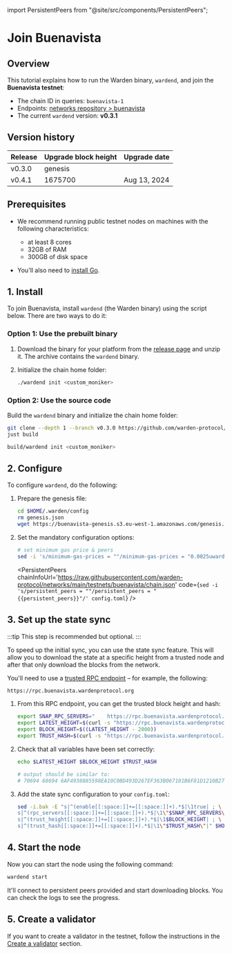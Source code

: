 ﻿---
sidebar_position: 1
---

import PersistentPeers from "@site/src/components/PersistentPeers";

# Join Buenavista

## Overview

This tutorial explains how to run the Warden binary, `wardend`, and join the **Buenavista testnet**:

- The chain ID in queries: `buenavista-1`
- Endpoints: [networks repository > buenavista](https://github.com/warden-protocol/networks/tree/main/testnets/buenavista)
- The current `wardend` version: **v0.3.1**

## Version history

| Release | Upgrade block height | Upgrade date |
| ------- | -------------------- | ------------ |
| v0.3.0  | genesis              |              |
| v0.4.1  | 1675700              | Aug 13, 2024 |

## Prerequisites

- We recommend running public testnet nodes on machines with the following characteristics:

  - at least 8 cores
  - 32GB of RAM
  - 300GB of disk space

- You'll also need to [install Go](https://golang.org/doc/install).

## 1. Install

To join Buenavista, install `wardend` (the Warden binary) using the script below. There are two ways to do it:

### Option 1: Use the prebuilt binary

1. Download the binary for your platform from the [release page](https://github.com/warden-protocol/wardenprotocol/releases/tag/v0.3.0) and unzip it. The archive contains the `wardend` binary.

2. Initialize the chain home folder:

   ```bash
   ./wardend init <custom_moniker>
   ```

### Option 2: Use the source code

Build the `wardend` binary and initialize the chain home folder:

```bash
git clone --depth 1 --branch v0.3.0 https://github.com/warden-protocol/wardenprotocol/
just build

build/wardend init <custom_moniker>
```

## 2. Configure

To configure `wardend`, do the following:

1. Prepare the genesis file:

   ```bash
   cd $HOME/.warden/config
   rm genesis.json
   wget https://buenavista-genesis.s3.eu-west-1.amazonaws.com/genesis.json.tar.xz
   ```

2. Set the mandatory configuration options:

   ```bash
   # set minimum gas price & peers
   sed -i 's/minimum-gas-prices = ""/minimum-gas-prices = "0.0025uward"/' app.toml
   ```

   <PersistentPeers
   chainInfoUrl='https://raw.githubusercontent.com/warden-protocol/networks/main/testnets/buenavista/chain.json'
   code={`sed -i 's/persistent_peers = ""/persistent_peers = "{{persistent_peers}}"/' config.toml`} />

## 3. Set up the state sync

:::tip
This step is recommended but optional.
:::

To speed up the initial sync, you can use the state sync feature. This will allow you to download the state at a specific height from a trusted node and after that only download the blocks from the network.

You'll need to use a [trusted RPC endpoint](https://github.com/warden-protocol/networks/blob/main/testnets/buenavista/chain.json) – for example, the following:

```bash
https://rpc.buenavista.wardenprotocol.org
```

1. From this RPC endpoint, you can get the trusted block height and hash:

   ```bash
   export SNAP_RPC_SERVERS="    https://rpc.buenavista.wardenprotocol.org:443,https://rpc.buenavista.wardenprotocol.org:443    "
   export LATEST_HEIGHT=$(curl -s "https://rpc.buenavista.wardenprotocol.org/block" | jq -r     .result.block.header.height)
   export BLOCK_HEIGHT=$((LATEST_HEIGHT - 2000))
   export TRUST_HASH=$(curl -s "https://rpc.buenavista.wardenprotocol.org/block?height=$    BLOCK_HEIGHT" | jq -r .result.block_id.hash)
   ```

2. Check that all variables have been set correctly:

   ```bash
   echo $LATEST_HEIGHT $BLOCK_HEIGHT $TRUST_HASH

   # output should be similar to:
   # 70694 68694 6AF4938885598EA10C0BD493D267EF363B067101B6F81D1210B27EBE0B32FA2A
   ```

3. Add the state sync configuration to your `config.toml`:

   ```bash
   sed -i.bak -E "s|^(enable[[:space:]]+=[[:space:]]+).*$|\1true| ; \
   s|^(rpc_servers[[:space:]]+=[[:space:]]+).*$|\1\"$SNAP_RPC_SERVERS\"| ; \
   s|^(trust_height[[:space:]]+=[[:space:]]+).*$|\1$BLOCK_HEIGHT| ; \
   s|^(trust_hash[[:space:]]+=[[:space:]]+).*$|\1\"$TRUST_HASH\"|" $HOME/.warden/config/config.toml
   ```

## 4. Start the node

Now you can start the node using the following command:

```bash
wardend start
```

It'll connect to persistent peers provided and start downloading blocks. You can check the logs to see the progress.

## 5. Create a validator

If you want to create a validator in the testnet, follow the instructions in the [Create a validator](/operate-a-node/create-a-validator) section.
